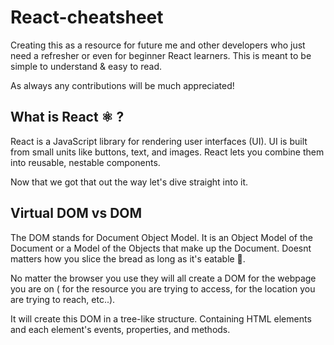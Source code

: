 # React-cheatsheet
Creating this as a resource for future me and other developers who just need a refresher or even for beginner React learners. This is meant to be simple to understand & easy to read.

As always any contributions will be much appreciated!

## What is React ⚛ ? 
React is a JavaScript library for rendering user interfaces (UI). UI is built from small units like buttons, text, and images. React lets you combine them into reusable, nestable components.

Now that we got that out the way let's dive straight into it.

## Virtual DOM vs DOM
The DOM stands for Document Object Model. It is an Object Model of the Document or a Model of the Objects that make up the Document. Doesnt matters how you slice the bread as long as it's eatable 🍞. 

No matter the browser you use they will all create a DOM for the webpage you are on ( for the resource you are trying to access, for the location you are trying to reach, etc..).

It will create this DOM in a tree-like structure. Containing HTML elements and each element's events, properties, and methods.
<!--Todo insirt crappy drawing-->




<!-- 
--Todo--
## Hooks
### use callback 📞
Not going to lie this one had me stumped when it first came out 😅.

use callback is a React Hook that lets you save a function that you have already defined between re-renders -->
